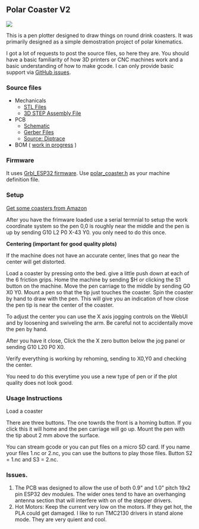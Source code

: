 ## Polar Coaster V2

![](http://www.buildlog.net/blog/wp-content/uploads/2019/05/20190112_182753.jpg)

This is a pen plotter designed to draw things on round drink coasters. It was primarily designed as a simple demostration project of polar kinematics.

I got a lot of requests to post the source files, so here they are. You should have a basic familiarity of how 3D printers or CNC machines work and a basic understanding of how to make gcode. I can only provide basic support via [GitHub issues](<https://github.com/bdring/Polar-Coaster/issues>).

### Source files

- Mechanicals
  - [STL Files](<https://github.com/bdring/Polar-Coaster/tree/master/mechanics/stl>)
  - [3D STEP Assembly File](<https://github.com/bdring/Polar-Coaster/tree/master/mechanics/source>)
- PCB
  - [Schematic](https://github.com/bdring/Polar-Coaster/blob/master/pcb/schematic.pdf)
  - [Gerber Files](<https://github.com/bdring/Polar-Coaster/tree/master/pcb/gerber>)
  - [Source: Diptrace](<https://github.com/bdring/Polar-Coaster/tree/master/pcb/source>)
- BOM ( [work in progress](https://docs.google.com/spreadsheets/d/1ZX7-w3RRlV4LFHbHOMovw8RLWblGm1u_bLe6--jveR4/edit?usp=sharing) )

### Firmware

It uses [Grbl_ESP32 firmware](<https://github.com/bdring/Grbl_Esp32>). Use [polar_coaster.h](https://github.com/bdring/Grbl_Esp32/blob/master/Grbl_Esp32/Machines/polar_coaster.h) as your machine definition file.


### Setup

[Get some coasters from Amazon](https://www.amazon.com/dp/B01H0PO19S)

After you have the frimware loaded use a serial termnial to setup the work coordinate system so the pen 0,0 is roughly near the middle and the pen is up by sending G10 L2 P0 X-43 Y0. you only need to do this once.

**Centering (important for good quality plots)**

If the machine does not have an accurate center, lines that go near the center will get distorted.

Load a coaster by pressing onto the bed. give a little push down at each of the 6 friction grips. Home the machine by sending $H or clicking the S1 button on the machine. Move the pen carriage to the middle by sending G0 X0 Y0.   Mount a pen so that the tip just touches the coaster. Spin the coaster by hand to draw with the pen. This will give you an indication of how close the pen tip is near the center of the coaster. 

To adjust the center you can use the X axis jogging controls on the WebUI and by loosening and swiveling the arm. Be careful not to accidentally move the pen by hand. 

After you have it close, Click the the X zero button below the jog panel or sending G10 L20 P0 X0.

Verify everything is working by rehoming, sending to X0,Y0 and checking the center.

You need to do this everytime you use a new type of pen or if the plot quality does not look good.

### Usage Instructions

Load a coaster

There are three buttons. The one towrds the front is a homing button. If you click this it will home and the pen carriage will go up. Mount the pen with the tip about 2 mm above the surface.

You can stream gcode or you can put files on a micro SD card. If you name your files 1.nc or 2.nc, you can use the buttons to play those files. Button S2 = 1.nc and S3 = 2.nc.

### Issues.

1. The PCB was designed to allow the use of both 0.9" and 1.0" pitch 19x2 pin ESP32 dev modules. The wider ones tend to have an overhanging antenna section that will interfere with on of the stepper drivers. 
2. Hot Motors: Keep the current very low on the motors. If they get hot, the PLA could get damaged. I like to run TMC2130 drivers in stand alone mode. They are very quient and cool.



